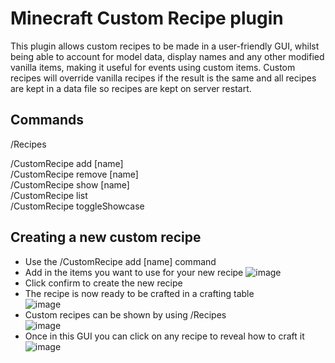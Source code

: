 # Minecraft Custom Recipe plugin

This plugin allows custom recipes to be made in a user-friendly GUI, whilst being able to account for model data, display names and any other modified vanilla items, making it useful for events using custom items.
Custom recipes will override vanilla recipes if the result is the same and all recipes are kept in a data file so recipes are kept on server restart.

## Commands

/Recipes

/CustomRecipe add [name]  
/CustomRecipe remove [name]  
/CustomRecipe show [name]  
/CustomRecipe list  
/CustomRecipe toggleShowcase

## Creating a new custom recipe

- Use the /CustomRecipe add [name] command
- Add in the items you want to use for your new recipe
![image](https://github.com/HarryWhead/Custom-Recipes-Plugin/assets/155663967/793c82b7-770e-4dd3-ad52-dace6b94f9bd)
- Click confirm to create the new recipe
- The recipe is now ready to be crafted in a crafting table  
![image](https://github.com/HarryWhead/Custom-Recipes-Plugin/assets/155663967/e343020e-2504-4267-b04d-a356ceb7be6a)
- Custom recipes can be shown by using /Recipes  
![image](https://github.com/HarryWhead/Custom-Recipes-Plugin/assets/155663967/97dae4ef-10ac-4e77-b28d-03c782ea1634)
- Once in this GUI you can click on any recipe to reveal how to craft it  
![image](https://github.com/HarryWhead/Custom-Recipes-Plugin/assets/155663967/93307dd8-7127-4cdb-8d54-4c5e4fc6a5c8)
